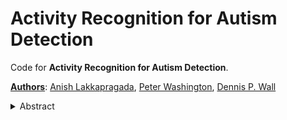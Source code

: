 # Activity Recognition for Autism Detection 

Code for **Activity Recognition for Autism Detection**.

**[Authors](mailto:anish.lakkapragada@gmail.com,peter100@stanford.edu,dpwall@stanford.edu)**: [Anish Lakkapragada](mailto:anish.lakkapragada@gmail.com), [Peter Washington](mailto:peter100@stanford.edu), [Dennis P. Wall](mailto:dpwall@stanford.edu)

<details>
    <summary>Abstract</summary>
     insert final abstract here 
</details>

